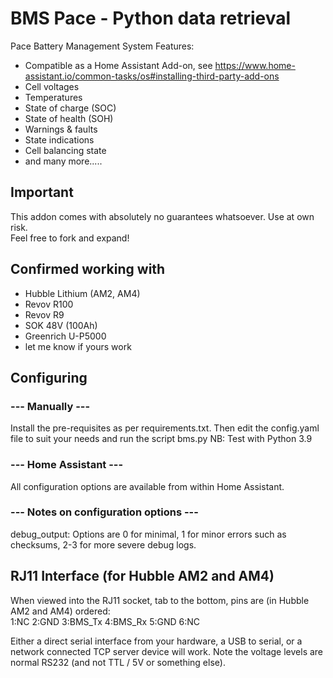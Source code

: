 # BMS Pace - Python data retrieval
Pace Battery Management System
Features:
* Compatible as a Home Assistant Add-on, see https://www.home-assistant.io/common-tasks/os#installing-third-party-add-ons
* Cell voltages
* Temperatures
* State of charge (SOC)
* State of health (SOH)
* Warnings & faults
* State indications
* Cell balancing state
* and many more.....

## Important

This addon comes with absolutely no guarantees whatsoever. Use at own risk.  
Feel free to fork and expand!

## Confirmed working with
* Hubble Lithium (AM2, AM4)
* Revov R100
* Revov R9
* SOK 48V (100Ah)
* Greenrich U-P5000
* let me know if yours work

## Configuring
### --- Manually ---
Install the pre-requisites as per requirements.txt. Then edit the config.yaml file to suit your needs and run the script bms.py
NB: Test with Python 3.9

### --- Home Assistant ---
All configuration options are available from within Home Assistant.

### --- Notes on configuration options ---
debug_output: Options are 0 for minimal, 1 for minor errors such as checksums, 2-3 for more severe debug logs.

## RJ11 Interface (for Hubble AM2 and AM4)

When viewed into the RJ11 socket, tab to the bottom, pins are (in Hubble AM2 and AM4) ordered:  
1:NC 2:GND 3:BMS_Tx 4:BMS_Rx 5:GND 6:NC

Either a direct serial interface from your hardware, a USB to serial, or a network connected TCP server device will work. 
Note the voltage levels are normal RS232 (and not TTL / 5V or something else). 
